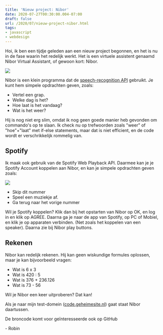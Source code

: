 ```yaml
---
title: 'Nieuw project: Nibor'
date: 2020-07-27T00:30:00.004-07:00
draft: false
url: /2020/07/nieuw-project-nibor.html
tags: 
- javascript
- webdesign
---
```


Hoi, ik ben een tijdje geleden aan een nieuw project begonnen, en het is nu in de fase waarin het redelijk werkt. Het is een virtuele assistent genaamd Nibor Virtual Assistant, of gewoon kort: Nibor.

[![](https://code.geheimesite.nl/beta/nibor/logo.png)](https://code.geheimesite.nl/beta/nibor/logo.png)

Nibor is een klein programma dat de [speech-recognition API](https://developer.mozilla.org/en-US/docs/Web/API/SpeechRecognition) gebruikt. Je kunt hem simpele opdrachten geven, zoals:

*   Vertel een grap.
*   Welke dag is het?
*   Hoe laat is het vandaag?
*   Wat is het weer?

Hij is nog niet erg slim, omdat ik nog geen goede manier heb gevonden om commando's op te slaan. Ik check nu op trefwoorden zoals "weer" of "hoe"+"laat" met if-else statements, maar dat is niet efficient, en de code wordt er verschrikkelijk rommelig van.

## Spotify

Ik maak ook gebruik van de Spotify Web Playback API. Daarmee kan je je Spotify Account koppelen aan Nibor, en kan je simpele opdrachten geven zoals:

[![](https://1.bp.blogspot.com/-Glgt1VYSbBQ/Xx6CMZvRaJI/AAAAAAAAIMo/pSUzaWHq_nEfKuVA7PP2xuewPoHN8guEgCLcBGAsYHQ/w256-h226/Annotation%2B2020-07-27%2B092633.png)](https://1.bp.blogspot.com/-Glgt1VYSbBQ/Xx6CMZvRaJI/AAAAAAAAIMo/pSUzaWHq_nEfKuVA7PP2xuewPoHN8guEgCLcBGAsYHQ/s511/Annotation%2B2020-07-27%2B092633.png)

*   Skip dit nummer
*   Speel een muziekje af.
*   Ga terug naar het vorige nummer

Wil je Spotify koppelen? Klik dan bij het opstarten van Nibor op OK, en log in en klik op AGREE. Daarna ga je naar de app van Spotify, op PC of Mobiel, en klik je op apparaten verbinden. (Net zoals het koppelen van een speaker). Daarna zie bij Nibor play buttons.

## Rekenen

Nibor kan redelijk rekenen. Hij kan geen wiskundige formules oplossen, maar je kan bijvoorbeeld vragen:

*   Wat is 6 x 3
*   Wat is 420 : 5
*   Wat is 376 + 236.126
*   Wat is 73 - 56
  
Wil je Nibor een keer uitproberen? Dat kan!

Als je naar mijn test-domein ([code.geheimesite.nl](http://code.geheimesite.nl)) gaat staat Nibor daartussen.

De broncode komt voor geïnteresseerde ook op GitHub

\- Robin
